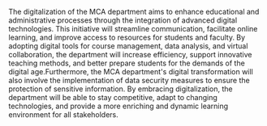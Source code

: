 The digitalization of the MCA department aims to enhance educational and administrative processes through the integration of advanced digital technologies. This initiative will streamline communication, facilitate online learning, and improve access to resources for students and faculty. By adopting digital tools for course management, data analysis, and virtual collaboration, the department will increase efficiency, support innovative teaching methods, and better prepare students for the demands of the digital age.Furthermore, the MCA department's digital transformation will also involve the implementation of data security measures to ensure the protection of sensitive information. By embracing digitalization, the department will be able to stay competitive, adapt to changing technologies, and provide a more enriching and dynamic learning environment for all stakeholders.
